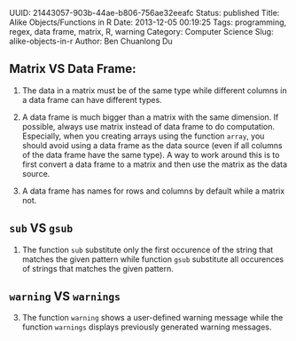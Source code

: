 UUID: 21443057-903b-44ae-b806-756ae32eeafc
Status: published
Title: Alike Objects/Functions in R
Date: 2013-12-05 00:19:25
Tags: programming, regex, data frame, matrix, R, warning
Category: Computer Science
Slug: alike-objects-in-r
Author: Ben Chuanlong Du


## Matrix VS Data Frame: 

1. The data in a matrix must be of the same type while different columns 
in a data frame can have different types.

2. A data frame is much bigger than a matrix with the same dimension. 
If possible, always use matrix instead of data frame to do computation.
Especially, 
when you creating arrays using the function `array`,
you should avoid using a data frame as the data source 
(even if all columns of the data frame have the same type).
A way to work around this is to first convert a data frame to a matrix 
and then use the matrix as the data source.

3. A data frame has names for rows and columns by default while a matrix not.

## `sub` VS `gsub`

1. The function `sub` substitute only the first occurence of the string 
that matches the given pattern 
while function `gsub` substitute all occurences of strings that matches the given pattern.

## `warning` VS `warnings`

3. The function `warning` shows a user-defined warning message 
while the function `warnings` displays previously generated warning messages.
